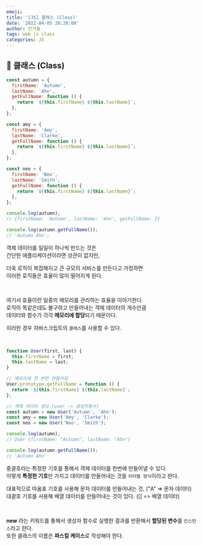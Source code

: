 ```yaml
---
emoji:
title: '[JS] 클래스 (Class)'
date: '2022-04-05 20:20:00'
author: 안가을
tags: web js class
categories: JS
---
```


## 💙 클래스 (Class)

```js
const autumn = {
  firstName: 'Autumn',
  lastName: 'Ahn',
  getFullName: function () {
    return `${this.firstName} ${this.lastName}`;
  },
};

const amy = {
  firstName: 'Amy',
  lastName: 'Clarke',
  getFullName: function () {
    return `${this.firstName} ${this.lastName}`;
  },
};

const neo = {
  firstName: 'Neo',
  lastName: 'Smith',
  getFullName: function () {
    return `${this.firstName} ${this.lastName}`;
  },
};

console.log(autumn);
// {firstName: 'Autumn', lastName: 'Ahn', getFullName: ƒ}

console.log(autumn.getFullName());
// 'Autumn Ahn';
```

객체 데이터를 일일이 하나씩 만드는 것은<br />
간단한 애플리케이션이라면 상관이 없지만,<br />

더욱 로직이 복잡해지고 큰 규모의 서비스를 만든다고 가정하면<br />
이러한 로직들은 효율이 많이 떨어지게 된다.<br />

<br />

여기서 효율이란 일종의 메모리를 관리하는 효율을 이야기한다.<br />
로직이 똑같은데도 불구하고 만들어내는 객체 데이터의 개수만큼<br />
데이터와 함수가 각각 **메모리에 할당**되기 때문이다.

이러한 경우 자바스크립트의 `클래스`를 사용할 수 있다.<br />

<br />

```js
function User(first, last) {
  this.firstName = first;
  this.lastName = last;
}

// 메모리에 한 번만 만들어짐
User.prototype.getFullName = function () {
  return `${this.firstName} ${this.lastName}`;
};

// 객체 데이터 생성 (user -> 생성자함수)
const autumn = new User('Autumn', 'Ahn');
const amy = new User('Amy', 'Clarke');
const neo = new User('Neo', 'Smith');

console.log(autumn);
// User {firstName: "Autumn", lastName: "Ahn"}

console.log(autumn.getFullName());
// 'Autumn Ahn'
```

중괄호라는 특정한 기호를 통해서 객체 데이터를 한번에 만들어낼 수 있다.<br />
이렇게 **특정한 기호**만 가지고 데이터를 만들어내는 것을 `리터럴 방식`이라고 한다.<br />

대표적으로 따옴표 기호를 사용해 문자 데이터를 만들어내는 것, ("A" => 문자 데이터)<br />
대괄호 기호를 사용해 배열 데이터를 만들어내는 것이 있다. ([] => 배열 데이터)

<br />

**new** 라는 키워드를 통해서 생성자 함수로 실행한 결과를 반환해서 **할당된 변수**를 `인스턴스`라고 한다.<br />
또한 클래스의 이름은 **파스칼 케이스**로 작성해야 한다.

```toc

```
